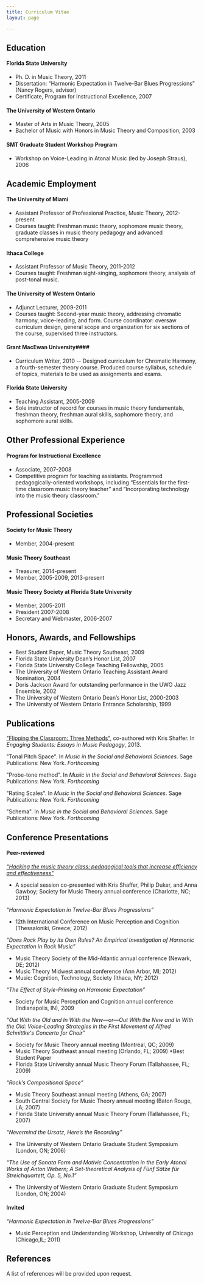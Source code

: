 ```yaml
---
title: Curriculum Vitae
layout: page

---
```


## Education ##


#### Florida State University ####

- Ph. D. in Music Theory, 2011
- Dissertation: “Harmonic Expectation in Twelve-Bar Blues Progressions” (Nancy Rogers, advisor)
- Certificate, Program for Instructional Excellence, 2007

#### The University of Western Ontario ####

- Master of Arts in Music Theory, 2005	
- Bachelor of Music with Honors in Music Theory and Composition, 2003

#### SMT Graduate Student Workshop Program ####

- Workshop on Voice-Leading in Atonal Music (led by Joseph Straus), 2006

## Academic Employment ##


#### The University of Miami ####

- Assistant Professor of Professional Practice, Music Theory, 2012-present
- Courses taught: Freshman music theory, sophomore music theory, graduate classes in music theory pedagogy and advanced comprehensive music theory

#### Ithaca College ####

- Assistant Professor of Music Theory, 2011-2012
- Courses taught: Freshman sight-singing, sophomore theory, analysis of post-tonal music.

#### The University of Western Ontario ####

- Adjunct Lecturer, 2009-2011
- Courses taught: Second-year music theory, addressing chromatic harmony, voice-leading, and form.  Course coordinator: oversaw curriculum design, general scope and organization for six sections of the course, supervised three instructors.

#### Grant MacEwan University#### 

- Curriculum Writer, 2010
-- Designed curriculum for Chromatic Harmony, a fourth-semester theory course. Produced course syllabus, schedule of topics, materials to be used as assignments and exams.

#### Florida State University ####

- Teaching Assistant, 2005-2009
- Sole instructor of record for courses in music theory fundamentals, freshman theory, freshman aural skills, sophomore theory, and sophomore aural skills. 

## Other Professional Experience ##


#### Program for Instructional Excellence ####

- Associate, 2007-2008
- Competitive program for teaching assistants.  Programmed pedagogically-oriented workshops, including “Essentials for the first-time classroom music theory teacher” and “Incorporating technology into the music theory classroom.”

## Professional Societies ##


#### Society for Music Theory ####

- Member, 2004-present

#### Music Theory Southeast ####

- Treasurer, 2014-present
- Member, 2005-2009, 2013-present

#### Music Theory Society at Florida State University ####

- Member, 2005-2011
- President	2007-2008
- Secretary and Webmaster, 2006-2007

## Honors, Awards, and Fellowships ##


- Best Student Paper, Music Theory Southeast, 2009
- Florida State University Dean’s Honor List, 2007
- Florida State University College Teaching Fellowship, 2005
- The University of Western Ontario Teaching Assistant  Award Nomination, 2004
- Doris Jackson Award for outstanding performance in the UWO Jazz Ensemble, 2002
- The University of Western Ontario Dean’s Honor List, 2000-2003
- The University of Western Ontario Entrance Scholarship, 1999

## Publications ##

["Flipping the Classroom: Three Methods"](http://www.flipcamp.org/engagingstudents/shafferintro.html), co-authored with Kris Shaffer. In *Engaging Students: Essays in Music Pedagogy*, 2013.  

"Tonal Pitch Space". In *Music in the Social and Behavioral Sciences*. Sage Publications: New York. *Forthcoming*  

"Probe-tone method". In *Music in the Social and Behavioral Sciences*. Sage Publications: New York. *Forthcoming*  

"Rating Scales". In *Music in the Social and Behavioral Sciences*. Sage Publications: New York. *Forthcoming*  

"Schema". In *Music in the Social and Behavioral Sciences*. Sage Publications: New York. *Forthcoming*  


## Conference Presentations ##


#### Peer-reviewed ####

[*“Hacking the music theory class: pedagogical tools that increase efficiency and effectiveness"*](http://www.hackingmusictheory.com)

- A special session co-presented with Kris Shaffer, Philip Duker, and Anna Gawboy; Society for Music Theory annual conference (Charlotte, NC; 2013) 

*“Harmonic Expectation in Twelve-Bar Blues Progressions”*

- 12th International Conference on Music Perception and Cognition (Thessaloniki, Greece; 2012) 

*“Does Rock Play by its Own Rules? An Empirical Investigation of Harmonic Expectation in Rock Music”*

- Music Theory Society of the Mid-Atlantic annual conference (Newark, DE; 2012)
- Music Theory Midwest annual conference (Ann Arbor, MI; 2012)
- Music: Cognition, Technology, Society (Ithaca, NY; 2012)	

*“The Effect of Style-Priming on Harmonic Expectation”*

- Society for Music Perception and Cognition annual conference (Indianapolis, IN), 2009

*“Out With the Old and In With the New—or—Out With the New and In With the Old: Voice-Leading Strategies in the First Movement of Alfred Schnittke's Concerto for Choir”*

- Society for Music Theory annual meeting (Montreal, QC; 2009)
- Music Theory Southeast annual meeting (Orlando, FL; 2009) \*Best Student Paper
- Florida State University annual Music Theory Forum (Tallahassee, FL; 2009)

*“Rock’s Compositional Space”*

- Music Theory Southeast annual meeting (Athens, GA; 2007)
- South Central Society for Music Theory annual meeting (Baton Rouge, LA; 2007) 
- Florida State University annual Music Theory Forum (Tallahassee, FL; 2007)

*“Nevermind the Ursatz, Here’s the Recording”*

- The University of Western Ontario Graduate Student Symposium (London, ON; 2006)

*“The Use of Sonata Form and Motivic Concentration in the Early Atonal Works of Anton Webern; A Set-theoretical Analysis of Fünf Sätze für Streichquartett, Op. 5, No.1”*

- The University of Western Ontario Graduate Student Symposium (London, ON; 2004)

#### Invited ####

*“Harmonic Expectation in Twelve-Bar Blues Progressions”*

- Music Perception and Understanding Workshop, University of Chicago (Chicago,IL; 2011)

## References ##


A list of references will be provided upon request. 
































		



